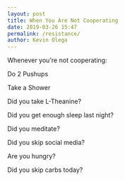 ```yaml
--- 
layout: post 
title: When You Are Not Cooperating
date: 2019-03-26 15:47
permalink: /resistance/
author: Kevin Olega 
--- 
```

Whenever you're not cooperating:

Do 2 Pushups

Take a Shower

Did you take L-Theanine?

Did you get enough sleep last night?

Did you meditate?

Did you skip social media?

Are you hungry?

Did you skip carbs today?